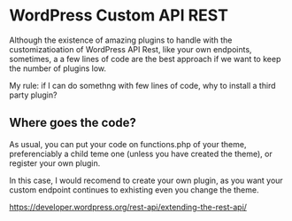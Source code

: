 # WordPress Custom API REST

Although the existence of amazing plugins to handle with the customizatioation of WordPress API Rest, like your own endpoints, sometimes, a a few lines of code are the best approach if we want to keep the number of plugins low.

My rule: if I can do somethng with few lines of code, why to install a third party plugin?

## Where goes the code?

As usual, you can put your code on functions.php of your theme, preferenciably a child teme one (unless you have created the theme), or register your own plugin.

In this case, I would recomend to create your own plugin, as you want your custom endpoint continues to exhisting even you change the theme.

https://developer.wordpress.org/rest-api/extending-the-rest-api/

